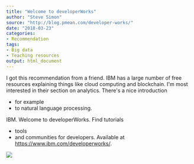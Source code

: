 ```yaml
---
title: "Welcome to developerWorks"
author: "Steve Simon"
source: "http://blog.pmean.com/developer-works/"
date: "2018-03-23"
categories:
- Recommendation
tags:
- Big data
- Teaching resources
output: html_document
---
```


I got this recommendation from a friend. IBM has a large number of free
resources explaining things like cloud computing and blockchain. I'm
most interested in their section on analytics. There's a nice
introduction
- for example
- to natural language processing.

<!---More--->

IBM. Welcome to developerWorks. Find tutorials
- tools
- and communities
for developers. Available at <https://www.ibm.com/developerworks/>.

![](http://www.pmean.com/new-images/18/developer-works01.png)




